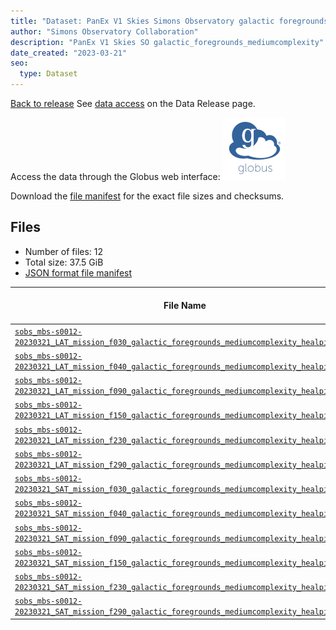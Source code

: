 ```yaml
---
title: "Dataset: PanEx V1 Skies Simons Observatory galactic foregrounds mediumcomplexity"
author: "Simons Observatory Collaboration"
description: "PanEx V1 Skies SO galactic_foregrounds_mediumcomplexity"
date_created: "2023-03-21"
seo:
  type: Dataset
---
```


[Back to release](./panexv1-so.html#datasets)
See [data access](./panexv1-so.html#data-access) on the Data Release page.

Access the data through the Globus web interface: [![Download via Globus](images/globus-logo.png)](https://app.globus.org/file-manager?origin_id=53b2a147-ae9d-4bbf-9d18-3b46d133d4bb&origin_path=%2Fmbs-s0012-20230321%2Fgalactic_foregrounds_mediumcomplexity%2F)

Download the [file manifest](https://g-0a470a.6b7bd8.0ec8.data.globus.org/mbs-s0012-20230321/galactic_foregrounds_mediumcomplexity/manifest.json) for the exact file sizes and checksums.

## Files

- Number of files: 12
- Total size: 37.5 GiB
- [JSON format file manifest](https://g-0a470a.6b7bd8.0ec8.data.globus.org/mbs-s0012-20230321/galactic_foregrounds_mediumcomplexity/manifest.json)

|                                                                                                                                             File Name                                                                                                                                             | Telescope | Frequency Band (GHz) | Pixelization |   Size    |
| ------------------------------------------------------------------------------------------------------------------------------------------------------------------------------------------------------------------------------------------------------------------------------------------------- | --------- | -------------------: | ------------ | --------- |
| [`sobs_mbs-s0012-20230321_LAT_mission_f030_galactic_foregrounds_mediumcomplexity_healpix.fits`](https://g-456d30.0ed28.75bc.data.globus.org/mbs-s0012-20230321/galactic_foregrounds_mediumcomplexity/sobs_mbs-s0012-20230321_LAT_mission_f030_galactic_foregrounds_mediumcomplexity_healpix.fits) | LAT       |                   30 | healpix      | 576.0 MiB |
| [`sobs_mbs-s0012-20230321_LAT_mission_f040_galactic_foregrounds_mediumcomplexity_healpix.fits`](https://g-456d30.0ed28.75bc.data.globus.org/mbs-s0012-20230321/galactic_foregrounds_mediumcomplexity/sobs_mbs-s0012-20230321_LAT_mission_f040_galactic_foregrounds_mediumcomplexity_healpix.fits) | LAT       |                   40 | healpix      | 576.0 MiB |
| [`sobs_mbs-s0012-20230321_LAT_mission_f090_galactic_foregrounds_mediumcomplexity_healpix.fits`](https://g-456d30.0ed28.75bc.data.globus.org/mbs-s0012-20230321/galactic_foregrounds_mediumcomplexity/sobs_mbs-s0012-20230321_LAT_mission_f090_galactic_foregrounds_mediumcomplexity_healpix.fits) | LAT       |                   90 | healpix      | 9.0 GiB   |
| [`sobs_mbs-s0012-20230321_LAT_mission_f150_galactic_foregrounds_mediumcomplexity_healpix.fits`](https://g-456d30.0ed28.75bc.data.globus.org/mbs-s0012-20230321/galactic_foregrounds_mediumcomplexity/sobs_mbs-s0012-20230321_LAT_mission_f150_galactic_foregrounds_mediumcomplexity_healpix.fits) | LAT       |                  150 | healpix      | 9.0 GiB   |
| [`sobs_mbs-s0012-20230321_LAT_mission_f230_galactic_foregrounds_mediumcomplexity_healpix.fits`](https://g-456d30.0ed28.75bc.data.globus.org/mbs-s0012-20230321/galactic_foregrounds_mediumcomplexity/sobs_mbs-s0012-20230321_LAT_mission_f230_galactic_foregrounds_mediumcomplexity_healpix.fits) | LAT       |                  230 | healpix      | 9.0 GiB   |
| [`sobs_mbs-s0012-20230321_LAT_mission_f290_galactic_foregrounds_mediumcomplexity_healpix.fits`](https://g-456d30.0ed28.75bc.data.globus.org/mbs-s0012-20230321/galactic_foregrounds_mediumcomplexity/sobs_mbs-s0012-20230321_LAT_mission_f290_galactic_foregrounds_mediumcomplexity_healpix.fits) | LAT       |                  290 | healpix      | 9.0 GiB   |
| [`sobs_mbs-s0012-20230321_SAT_mission_f030_galactic_foregrounds_mediumcomplexity_healpix.fits`](https://g-456d30.0ed28.75bc.data.globus.org/mbs-s0012-20230321/galactic_foregrounds_mediumcomplexity/sobs_mbs-s0012-20230321_SAT_mission_f030_galactic_foregrounds_mediumcomplexity_healpix.fits) | SAT       |                   30 | healpix      | 2.3 MiB   |
| [`sobs_mbs-s0012-20230321_SAT_mission_f040_galactic_foregrounds_mediumcomplexity_healpix.fits`](https://g-456d30.0ed28.75bc.data.globus.org/mbs-s0012-20230321/galactic_foregrounds_mediumcomplexity/sobs_mbs-s0012-20230321_SAT_mission_f040_galactic_foregrounds_mediumcomplexity_healpix.fits) | SAT       |                   40 | healpix      | 2.3 MiB   |
| [`sobs_mbs-s0012-20230321_SAT_mission_f090_galactic_foregrounds_mediumcomplexity_healpix.fits`](https://g-456d30.0ed28.75bc.data.globus.org/mbs-s0012-20230321/galactic_foregrounds_mediumcomplexity/sobs_mbs-s0012-20230321_SAT_mission_f090_galactic_foregrounds_mediumcomplexity_healpix.fits) | SAT       |                   90 | healpix      | 36.0 MiB  |
| [`sobs_mbs-s0012-20230321_SAT_mission_f150_galactic_foregrounds_mediumcomplexity_healpix.fits`](https://g-456d30.0ed28.75bc.data.globus.org/mbs-s0012-20230321/galactic_foregrounds_mediumcomplexity/sobs_mbs-s0012-20230321_SAT_mission_f150_galactic_foregrounds_mediumcomplexity_healpix.fits) | SAT       |                  150 | healpix      | 36.0 MiB  |
| [`sobs_mbs-s0012-20230321_SAT_mission_f230_galactic_foregrounds_mediumcomplexity_healpix.fits`](https://g-456d30.0ed28.75bc.data.globus.org/mbs-s0012-20230321/galactic_foregrounds_mediumcomplexity/sobs_mbs-s0012-20230321_SAT_mission_f230_galactic_foregrounds_mediumcomplexity_healpix.fits) | SAT       |                  230 | healpix      | 144.0 MiB |
| [`sobs_mbs-s0012-20230321_SAT_mission_f290_galactic_foregrounds_mediumcomplexity_healpix.fits`](https://g-456d30.0ed28.75bc.data.globus.org/mbs-s0012-20230321/galactic_foregrounds_mediumcomplexity/sobs_mbs-s0012-20230321_SAT_mission_f290_galactic_foregrounds_mediumcomplexity_healpix.fits) | SAT       |                  290 | healpix      | 144.0 MiB |
